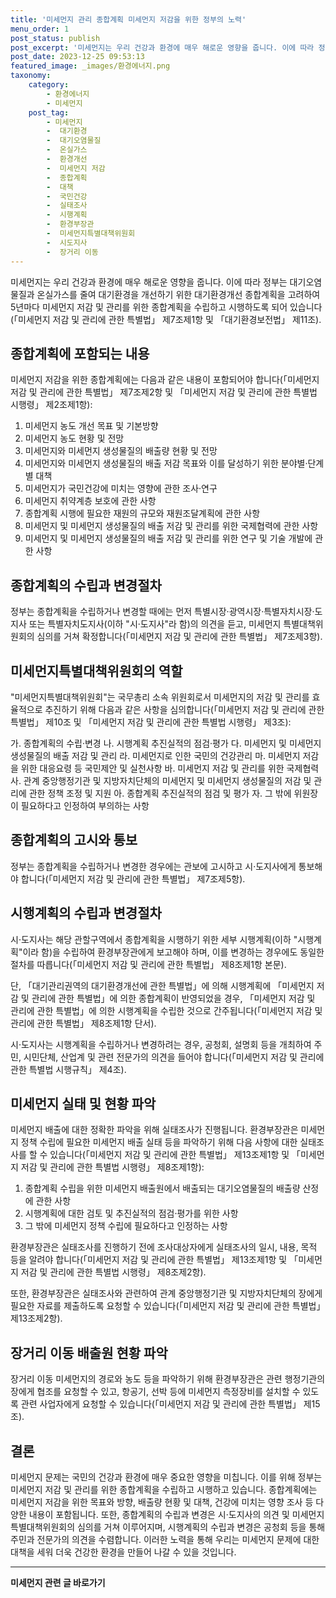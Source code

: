 ```yaml
---
title: '미세먼지 관리 종합계획 미세먼지 저감을 위한 정부의 노력'
menu_order: 1
post_status: publish
post_excerpt: '미세먼지는 우리 건강과 환경에 매우 해로운 영향을 줍니다. 이에 따라 정부는 대기오염물질과 온실가스를 줄여 대기환경을 개선하기 위한 대기환경개선 종합계획을 고려하여 5년마다 미세먼지 저감 및 관리를 위한 종합계획을 수립하고 시행하도록 되어 있습니다  미세먼지 저감 및 관리에 관한 특별법  제7조제1항 및  대기환경보전법  제11조 .'
post_date: 2023-12-25 09:53:13
featured_image: _images/환경에너지.png
taxonomy:
    category:
        - 환경에너지
        - 미세먼지
    post_tag:
        - 미세먼지
        -  대기환경
        -  대기오염물질
        -  온실가스
        -  환경개선
        -  미세먼지 저감
        -  종합계획
        -  대책
        -  국민건강
        -  실태조사
        -  시행계획
        -  환경부장관
        -  미세먼지특별대책위원회
        -  시도지사
        -  장거리 이동
---
```



미세먼지는 우리 건강과 환경에 매우 해로운 영향을 줍니다. 이에 따라 정부는 대기오염물질과 온실가스를 줄여 대기환경을 개선하기 위한 대기환경개선 종합계획을 고려하여 5년마다 미세먼지 저감 및 관리를 위한 종합계획을 수립하고 시행하도록 되어 있습니다(「미세먼지 저감 및 관리에 관한 특별법」 제7조제1항 및 「대기환경보전법」 제11조).

## 종합계획에 포함되는 내용

미세먼지 저감을 위한 종합계획에는 다음과 같은 내용이 포함되어야 합니다(「미세먼지 저감 및 관리에 관한 특별법」 제7조제2항 및 「미세먼지 저감 및 관리에 관한 특별법 시행령」 제2조제1항):

1. 미세먼지 농도 개선 목표 및 기본방향
2. 미세먼지 농도 현황 및 전망
3. 미세먼지와 미세먼지 생성물질의 배출량 현황 및 전망
4. 미세먼지와 미세먼지 생성물질의 배출 저감 목표와 이를 달성하기 위한 분야별·단계별 대책
5. 미세먼지가 국민건강에 미치는 영향에 관한 조사·연구
6. 미세먼지 취약계층 보호에 관한 사항
7. 종합계획 시행에 필요한 재원의 규모와 재원조달계획에 관한 사항
8. 미세먼지 및 미세먼지 생성물질의 배출 저감 및 관리를 위한 국제협력에 관한 사항
9. 미세먼지 및 미세먼지 생성물질의 배출 저감 및 관리를 위한 연구 및 기술 개발에 관한 사항

## 종합계획의 수립과 변경절차

정부는 종합계획을 수립하거나 변경할 때에는 먼저 특별시장·광역시장·특별자치시장·도지사 또는 특별자치도지사(이하 "시·도지사"라 함)의 의견을 듣고, 미세먼지 특별대책위원회의 심의를 거쳐 확정합니다(「미세먼지 저감 및 관리에 관한 특별법」 제7조제3항).

## 미세먼지특별대책위원회의 역할

"미세먼지특별대책위원회"는 국무총리 소속 위원회로서 미세먼지의 저감 및 관리를 효율적으로 추진하기 위해 다음과 같은 사항을 심의합니다(「미세먼지 저감 및 관리에 관한 특별법」 제10조 및 「미세먼지 저감 및 관리에 관한 특별법 시행령」 제3조):

가. 종합계획의 수립·변경
나. 시행계획 추진실적의 점검·평가
다. 미세먼지 및 미세먼지 생성물질의 배출 저감 및 관리
라. 미세먼지로 인한 국민의 건강관리
마. 미세먼지 저감을 위한 대응요령 등 국민제안 및 실천사항
바. 미세먼지 저감 및 관리를 위한 국제협력
사. 관계 중앙행정기관 및 지방자치단체의 미세먼지 및 미세먼지 생성물질의 저감 및 관리에 관한 정책 조정 및 지원
아. 종합계획 추진실적의 점검 및 평가
자. 그 밖에 위원장이 필요하다고 인정하여 부의하는 사항

## 종합계획의 고시와 통보

정부는 종합계획을 수립하거나 변경한 경우에는 관보에 고시하고 시·도지사에게 통보해야 합니다(「미세먼지 저감 및 관리에 관한 특별법」 제7조제5항).

## 시행계획의 수립과 변경절차

시·도지사는 해당 관할구역에서 종합계획을 시행하기 위한 세부 시행계획(이하 "시행계획"이라 함)을 수립하여 환경부장관에게 보고해야 하며, 이를 변경하는 경우에도 동일한 절차를 따릅니다(「미세먼지 저감 및 관리에 관한 특별법」 제8조제1항 본문).

단, 「대기관리권역의 대기환경개선에 관한 특별법」에 의해 시행계획에 「미세먼지 저감 및 관리에 관한 특별법」에 의한 종합계획이 반영되었을 경우, 「미세먼지 저감 및 관리에 관한 특별법」에 의한 시행계획을 수립한 것으로 간주됩니다(「미세먼지 저감 및 관리에 관한 특별법」 제8조제1항 단서).

시·도지사는 시행계획을 수립하거나 변경하려는 경우, 공청회, 설명회 등을 개최하여 주민, 시민단체, 산업계 및 관련 전문가의 의견을 들어야 합니다(「미세먼지 저감 및 관리에 관한 특별법 시행규칙」 제4조).

## 미세먼지 실태 및 현황 파악

미세먼지 배출에 대한 정확한 파악을 위해 실태조사가 진행됩니다. 환경부장관은 미세먼지 정책 수립에 필요한 미세먼지 배출 실태 등을 파악하기 위해 다음 사항에 대한 실태조사를 할 수 있습니다(「미세먼지 저감 및 관리에 관한 특별법」 제13조제1항 및 「미세먼지 저감 및 관리에 관한 특별법 시행령」 제8조제1항):

1. 종합계획 수립을 위한 미세먼지 배출원에서 배출되는 대기오염물질의 배출량 산정에 관한 사항
2. 시행계획에 대한 검토 및 추진실적의 점검·평가를 위한 사항
3. 그 밖에 미세먼지 정책 수립에 필요하다고 인정하는 사항

환경부장관은 실태조사를 진행하기 전에 조사대상자에게 실태조사의 일시, 내용, 목적 등을 알려야 합니다(「미세먼지 저감 및 관리에 관한 특별법」 제13조제1항 및 「미세먼지 저감 및 관리에 관한 특별법 시행령」 제8조제2항).

또한, 환경부장관은 실태조사와 관련하여 관계 중앙행정기관 및 지방자치단체의 장에게 필요한 자료를 제출하도록 요청할 수 있습니다(「미세먼지 저감 및 관리에 관한 특별법」 제13조제2항).

## 장거리 이동 배출원 현황 파악

장거리 이동 미세먼지의 경로와 농도 등을 파악하기 위해 환경부장관은 관련 행정기관의 장에게 협조를 요청할 수 있고, 항공기, 선박 등에 미세먼지 측정장비를 설치할 수 있도록 관련 사업자에게 요청할 수 있습니다(「미세먼지 저감 및 관리에 관한 특별법」 제15조).

## 결론

미세먼지 문제는 국민의 건강과 환경에 매우 중요한 영향을 미칩니다. 이를 위해 정부는 미세먼지 저감 및 관리를 위한 종합계획을 수립하고 시행하고 있습니다. 종합계획에는 미세먼지 저감을 위한 목표와 방향, 배출량 현황 및 대책, 건강에 미치는 영향 조사 등 다양한 내용이 포함됩니다. 또한, 종합계획의 수립과 변경은 시·도지사의 의견 및 미세먼지특별대책위원회의 심의를 거쳐 이루어지며, 시행계획의 수립과 변경은 공청회 등을 통해 주민과 전문가의 의견을 수렴합니다. 이러한 노력을 통해 우리는 미세먼지 문제에 대한 대책을 세워 더욱 건강한 환경을 만들어 나갈 수 있을 것입니다.
<!-- wp:separator -->
<hr class="wp-block-separator has-alpha-channel-opacity"/>
<!-- /wp:separator -->

<!-- wp:group {"backgroundColor":"base","layout":{"type":"constrained"}} -->
<div class="wp-block-group has-base-background-color has-background"><!-- wp:paragraph {"align":"center","fontSize":"medium"} -->
<p class="has-text-align-center has-large-font-size"><strong>미세먼지 관련 글 바로가기</strong></p>
<!-- /wp:paragraph -->


<!-- wp:latest-posts
{"categories":[{"id":35385,"count":19,"description":"","link":"https://uknowlaw.com/category/%eb%af%b8%ec%84%b8%eb%a8%bc%ec%a7%80/","name":"미세먼지","slug":"미세먼지","taxonomy":"category","parent":0,"meta":[],"_links":{"self":[{"href":"https://uknowlaw.com/wp-json/wp/v2/categories/35385"}],"collection":[{"href":"https://uknowlaw.com/wp-json/wp/v2/categories"}],"about":[{"href":"https://uknowlaw.com/wp-json/wp/v2/taxonomies/category"}],"wp:post_type":[{"href":"https://uknowlaw.com/wp-json/wp/v2/posts?categories=35385"}],"curies":[{"name":"wp","href":"https://api.w.org/{rel}","templated":true}]}}],"postsToShow":100,"excerptLength":28,"postLayout":"grid","columns":2,"featuredImageAlign":"left","featuredImageSizeSlug":"large","fontSize":"small"} /--></div>
<!-- /wp:group -->